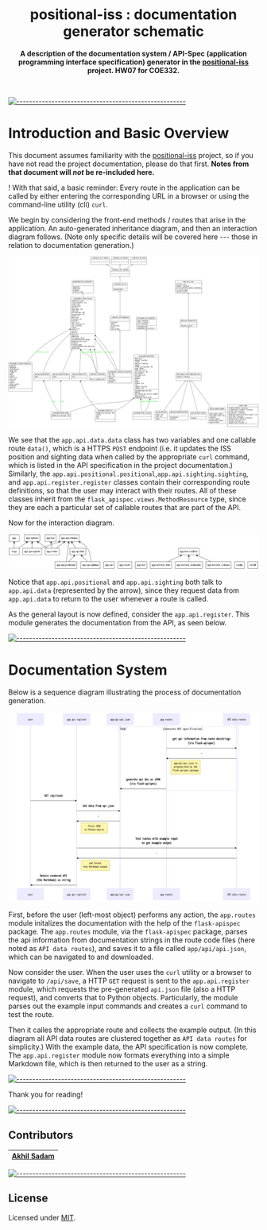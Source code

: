 <h1 align="center">positional-iss : documentation generator schematic</h1>
<p align="center">
  <b>A description of the documentation system / API-Spec (application programming interface specification) generator in the <a href='https://github.com/akhilsadam/positional-iss'>positional-iss</a> project. HW07 for COE332.</b></br>
  <sub><sub>
</p>

<br/>

[![-----------------------------------------------------](https://raw.githubusercontent.com/andreasbm/readme/master/assets/lines/cloudy.png)]()

# Introduction and Basic Overview

This document assumes familiarity with the <a href='https://github.com/akhilsadam/positional-iss'>positional-iss</a> project, so if you have not read the project documentation, please do that first. <b>Notes from that document will <i>not</i> be re-included here.</b>

\! With that said, a basic reminder: Every route in the application can be called by either entering the corresponding URL in a browser or using the command-line utility (cli) `curl`.

We begin by considering the front-end methods / routes that arise in the application. An auto-generated inheritance diagram, and then an interaction diagram follows. (Note only specific details will be covered here --- those in relation to documentation generation.)

![](img/classes.png)

We see that the `app.api.data.data` class has two variables and one callable route `data()`, which is a HTTPS `POST` endpoint (i.e. it updates the ISS position and sighting data when called by the appropriate `curl` command, which is listed in the API specification in the project documentation.)  
Similarly, the `app.api.positional.positional`,`app.api.sighting.sighting`, and `app.api.register.register` classes contain their corresponding route definitions, so that the user may interact with their routes. All of these classes inherit from the `flask_apispec.views.MethodResource` type, since they are each a particular set of callable routes that are part of the API.  

Now for the interaction diagram. 

![](img/packages.png)

Notice that `app.api.positional` and `app.api.sighting` both talk to `app.api.data` (represented by the arrow), since they request data from `app.api.data` to return to the user whenever a route is called.

As the general layout is now defined, consider the `app.api.register`. This module generates the documentation from the API, as seen below.

[![-----------------------------------------------------](https://raw.githubusercontent.com/andreasbm/readme/master/assets/lines/cloudy.png)]()

# Documentation System

Below is a sequence diagram illustrating the process of documentation generation.

![](img/register.png)

First, before the user (left-most object) performs any action, the `app.routes` module initalizes the documentation with the help of the `flask-apispec` package. The `app.routes` module, via the `flask-apispec` package, parses the api information from documentation strings in the route code files (here noted as `API data routes`), and saves it to a file called `app/api/api.json`, which can be navigated to and downloaded.  

Now consider the user. When the user uses the `curl` utility or a browser to navigate to `/api/save`, a HTTP `GET` request is sent to the `app.api.register` module, which requests the pre-generated `api.json` file (also a HTTP request), and converts that to Python objects. Particularly, the module parses out the example input commands and creates a `curl` command to test the route.

Then it calles the appropriate route and collects the example output. (In this diagram all API data routes are clustered together as `API data routes` for simplicity.) 
With the example data, the API specification is now complete. The `app.api.register` module now formats everything into a simple Markdown file, which is then returned to the user as a string.

[![-----------------------------------------------------](https://raw.githubusercontent.com/andreasbm/readme/master/assets/lines/cloudy.png)]()

Thank you for reading!

[![-----------------------------------------------------](https://raw.githubusercontent.com/andreasbm/readme/master/assets/lines/cloudy.png)](#contributors)

##  Contributors
	

| [Akhil Sadam](https://github.com/akhilsadam) |
|:----------------------------------------------:|



[![-----------------------------------------------------](https://raw.githubusercontent.com/andreasbm/readme/master/assets/lines/cloudy.png)](#license)

##  License
	
Licensed under [MIT](https://opensource.org/licenses/MIT).